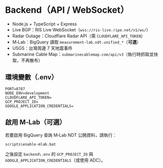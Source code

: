 
# Backend（API / WebSocket）

- Node.js + TypeScript + Express
- Live BGP：RIS Live WebSocket（`wss://ris-live.ripe.net/v1/ws/`）
- Radar Outage：Cloudflare Radar API（需 `CLOUDFLARE_API_TOKEN`）
- M‑Lab：BigQuery 讀取 `measurement-lab.ndt.unified_*`（**可選**）
- USGS：台灣周邊 7 天地震事件
- Submarine Cable Map：`submarinecablemap.com/api/v3`（執行時抓取並快取，不再散布）

## 環境變數（.env）
```env
PORT=8787
NODE_ENV=development
CLOUDFLARE_API_TOKEN=
GCP_PROJECT_ID=
GOOGLE_APPLICATION_CREDENTIALS=
```

## 啟用 M‑Lab（可選）
若要啟用 BigQuery 查詢 M‑Lab NDT 公開資料，請執行：
```bat
scripts\enable-mlab.bat
```
之後設定 `backend\.env` 的 `GCP_PROJECT_ID` 與 `GOOGLE_APPLICATION_CREDENTIALS`（或使用 ADC）。
